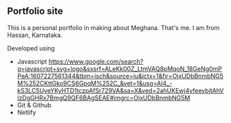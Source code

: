 ## Portfolio site

This is a personal portfolio in making about Meghana. That's me.
I am from Hassan, Karnataka. 

Developed using 

- Javascript https://www.google.com/search?q=javascript+svg+logo&sxsrf=ALeKk00Z_LtmVAQ8pMqoN_18GeNg0mPPeA:1607227561344&tbm=isch&source=iu&ictx=1&fir=OjxUDbBnmbNG5M%252CKttGko9CS6GpqM%252C_&vet=1&usg=AI4_-kS3LC5UyeYKyHTD1tczpAfSr729VA&sa=X&ved=2ahUKEwj4yfeevbjtAhVlzDgGHRx7BmgQ9QF6BAgSEAE#imgrc=OjxUDbBnmbNG5M
- Git & Github
- Netlify

